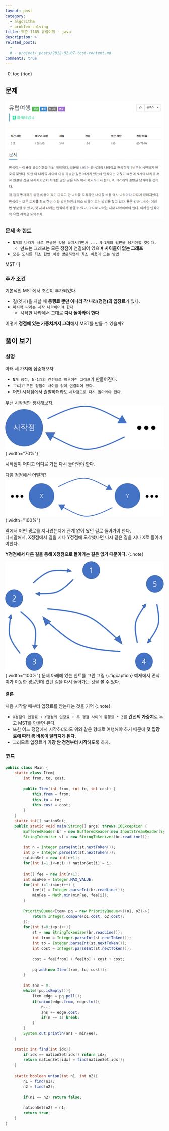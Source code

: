 ```yaml
---
layout: post
category: 
  - algorithm
  - problem-solving
title: 백준 1185 유럽여행 - java
description: >
related_posts:
  - 
  # - project/_posts/2012-02-07-test-content.md
comments: true
---
```

<!-- blank -->

0. toc
{:toc}

## 문제
![문제](/assets/img/problem-solving/boj1185/problem.png)

### 문제 속 힌트
* `N개의 나라가 서로 연결된 것을 유지시키면서 ... N-1개의 길만을 남겨야할 것이다.`
  * 만드는 그래프는 모든 정점이 연결되어 있으며 **사이클이 없는 그래프**
* `모든 도시를 최소 한번 이상 방문하면서 최소 비용이 드는 방법`

MST 다

### 추가 조건
기본적인 MST에서 조건이 추가되었다.
* 길(엣지)을 지날 때 **통행료 뿐만 아니라 각 나라(정점)의 입장료**가 있다.
* `마지막 나라는 시작 나라이어야 한다`
  * 시작한 나라에서 그대로 **다시 돌아와야 한다**

어떻게 **정점에 있는 가중치까지 고려**해서 MST를 만들 수 있을까?

<div class="collapsible-title" markdown="1">

## 풀이 보기 

</div>
<div class="collapsible-body" markdown="1">

### 설명

아래 세 가지에 집중해보자.
* `N개 정점, N-1개의 간선으로 이루어진 그래프`가 만들어진다.
* 그리고 `모든 정점이 사이클 없이 연결되어 있다.`
* 어떤 시작점에서 출발하더라도 `시작점으로 다시 돌아와야 한다`.

우선 시작점만 생각해보자.  
![1](/assets/img/problem-solving/boj1185/1.png){:width="70%"}

시작점이 어디고 어디로 가든 다시 돌아와야 한다.

다음 정점에선 어떨까?  
![2](/assets/img/problem-solving/boj1185/2.png){:width="100%"}

앞에서 어떤 경로를 지나왔는지에 관계 없이 왔던 길로 돌아가야 한다.  
다시말해서, X정점에서 길을 지나 Y정점에 도착했다면 다시 같은 길을 지나 X로 돌아가야한다.  

**Y정점에서 다른 길을 통해 X정점으로 돌아가는 길은 없기 때문이다.**
{:.note}

![3](/assets/img/problem-solving/boj1185/3.png){:width="100%"}
문제 아래에 있는 힌트를 그린 그림
{:.figcaption}
예제에서 민식이가 이동한 경로인데 왔던 길을 다시 돌아가는 것을 볼 수 있다.

#### 결론
처음 시작할 때부터 입장료를 받는다는 것을 기억
{:.note}

* `X정점의 입장료 + Y정점의 입장료 + 두 정점 사이의 통행료 * 2`를 **간선의 가중치**로 두고 MST를 만들면 된다.  
* 또한 어느 정점에서 시작하더라도 위와 같은 형태로 여행해야 하기 때문에 **첫 입장료에 따라 총 비용이 달라지게 된다.**  
* 그러므로 입장료가 **가장 싼 정점부터 시작**하도록 하자.

### 코드
```java
public class Main {
    static class Item{
        int from, to, cost;

        public Item(int from, int to, int cost) {
            this.from = from;
            this.to = to;
            this.cost = cost;
        }
    }
    static int[] nationSet;
    public static void main(String[] args) throws IOException {
        BufferedReader br = new BufferedReader(new InputStreamReader(System.in));
        StringTokenizer st = new StringTokenizer(br.readLine());

        int n = Integer.parseInt(st.nextToken());
        int p = Integer.parseInt(st.nextToken());
        nationSet = new int[n+1];
        for(int i=1;i<=n;i++) nationSet[i] = i;

        int[] fee = new int[n+1];
        int minFee = Integer.MAX_VALUE;
        for(int i=1;i<=n;i++) {
            fee[i] = Integer.parseInt(br.readLine());
            minFee = Math.min(minFee, fee[i]);
        }

        PriorityQueue<Item> pq = new PriorityQueue<>((o1, o2)->{
            return Integer.compare(o1.cost, o2.cost);
        });
        for(int i=0;i<p;i++){
            st = new StringTokenizer(br.readLine());
            int from = Integer.parseInt(st.nextToken());
            int to = Integer.parseInt(st.nextToken());
            int cost = Integer.parseInt(st.nextToken());

            cost = fee[from] + fee[to] + cost + cost;

            pq.add(new Item(from, to, cost));
        }

        int ans = 0;
        while(!pq.isEmpty()){
            Item edge = pq.poll();
            if(union(edge.from, edge.to)){
                n--;
                ans += edge.cost;
                if(n == 1) break;
            }
        }
        System.out.println(ans + minFee);
    }

    static int find(int idx){
        if(idx == nationSet[idx]) return idx;
        return nationSet[idx] = find(nationSet[idx]);
    }

    static boolean union(int n1, int n2){
        n1 = find(n1);
        n2 = find(n2);

        if(n1 == n2) return false;

        nationSet[n2] = n1;
        return true;
    }
}
```
</div>
<script>
collapsibleInit();
</script>